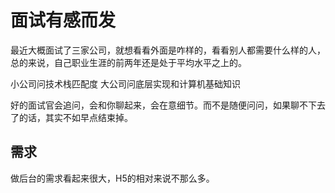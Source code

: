 # 面试有感而发

最近大概面试了三家公司，就想看看外面是咋样的，看看别人都需要什么样的人，总的来说，自己职业生涯的前两年还是处于平均水平之上的。

小公司问技术栈匹配度
大公司问底层实现和计算机基础知识

好的面试官会追问，会和你聊起来，会在意细节。而不是随便问问，如果聊不下去了的话，其实不如早点结束掉。

## 需求

做后台的需求看起来很大，H5的相对来说不那么多。
